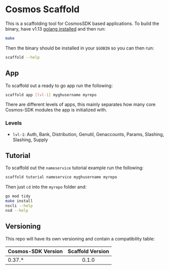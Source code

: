 # Cosmos Scaffold

This is a scaffolding tool for CosmosSDK based applications. To build the binary, have v1.13 [golang installed](https://golang.org/doc/install) and then run:

```bash
make
```

Then the binary should be installed in your `$GOBIN` so you can then run:

```bash
scaffold --help
```

## App

To scaffold out a ready to go app run the following:

```bash
scaffold app [lvl-1] myghusername myrepo
```

There are different levels of apps, this mainly separates how many core Cosmos-SDK modules the app is initialized with.

### Levels

- `lvl-1`: Auth, Bank, Distribution, Genutil, Genaccounts, Params, Slashing, Slashing, Supply

## Tutorial

To scaffold out the `nameservice` tutorial example run the following:

```bash
scaffold tutorial nameservice myghusername myrepo
```

Then just `cd` into the `myrepo` folder and:

```bash
go mod tidy
make install
nscli --help
nsd --help
```

## Versioning

This repo will have its own versioning and contain a compatibility table:

| Cosmos-SDK Version | Scaffold Version |
| ------------------ | :--------------: |
| 0.37.\*            |      0.1.0       |
